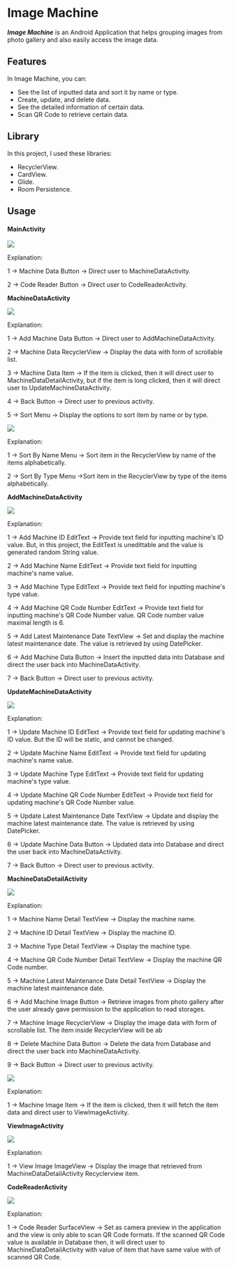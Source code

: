 # **Image Machine**

***Image Machine*** is an Android Application that helps grouping images from photo gallery and also easily access the image data.



## **Features**

In Image Machine, you can:

- See the list of inputted data and sort it by name or type.
- Create, update, and delete data.
- See the detailed information of certain data.
- Scan QR Code to retrieve certain data.



## **Library**

In this project, I used these libraries:

- RecyclerView.
- CardView.
- Glide.
- Room Persistence.



## **Usage**

#### **MainActivity**

![](https://drive.google.com/file/d/1ghFI318QHqEC0a1wEAs6atW7ViTFgCpJ/view?usp=sharing)

Explanation:

1 &#8594; Machine Data Button &#8594; Direct user to MachineDataActivity.

2 &#8594; Code Reader Button &#8594; Direct user to CodeReaderActivity.



**MachineDataActivity**

![](https://drive.google.com/file/d/13N02UdIKntUc-lb0aXwlQEwpR2dmRejN/view?usp=sharing)

Explanation:

1 &#8594; Add Machine Data Button &#8594; Direct user to AddMachineDataActivity.

2 &#8594; Machine Data RecyclerView &#8594; Display the data with form of scrollable list.

3 &#8594; Machine Data Item &#8594; If the item is clicked, then it will direct user to MachineDataDetailActivity, but if the item is long clicked, then it will direct user to UpdateMachineDataActivity.

4 &#8594; Back Button &#8594; Direct user to previous activity.

5 &#8594; Sort Menu &#8594; Display the options to sort item by name or by type.

![](https://drive.google.com/file/d/1HI6GylqK1v-ZjrJlW8PZ0ydQ20NDSJM1/view?usp=sharing)

Explanation:

1 &#8594; Sort By Name Menu &#8594; Sort item in the RecyclerView by name of the items alphabetically.

2 &#8594; Sort By Type Menu &#8594;Sort item in the RecyclerView by type of the items alphabetically.



**AddMachineDataActivity**

![](https://drive.google.com/file/d/1rBN1FBuhNMk_kvzpRrJcpUoNIY0ajYMC/view?usp=sharing)

Explanation:

1 &#8594; Add Machine ID EditText &#8594; Provide text field for inputting machine's ID value. But, in this project, the EditText is unedittable and the value is generated random String value.

2 &#8594; Add Machine Name EditText &#8594; Provide text field for inputting machine's name value. 

3 &#8594; Add Machine Type EditText &#8594; Provide text field for inputting machine's type value. 

4 &#8594; Add Machine QR Code Number EditText &#8594; Provide text field for inputting machine's QR Code Number value.  QR Code number value maximal length is 6.

5 &#8594; Add Latest Maintenance Date TextView &#8594; Set and display the machine latest maintenance date. The value is retrieved by using DatePicker.

6 &#8594; Add Machine Data Button &#8594; Insert the inputted data into Database and direct the user back into MachineDataActivity.

7 &#8594; Back Button &#8594; Direct user to previous activity.



**UpdateMachineDataActivity**

![](https://drive.google.com/file/d/10IrpnWZwKZKbowFAO-ZPwH2dNaa4IES4/view?usp=sharing)

Explanation:

1 &#8594; Update Machine ID EditText &#8594; Provide text field for updating machine's ID value. But the ID will be static, and cannot be changed.

2 &#8594; Update Machine Name EditText &#8594; Provide text field for updating machine's name value. 

3 &#8594; Update Machine Type EditText &#8594; Provide text field for updating machine's type value. 

4 &#8594; Update Machine QR Code Number EditText &#8594; Provide text field for updating machine's QR Code Number value. 

5 &#8594; Update Latest Maintenance Date TextView &#8594; Update and display the machine latest maintenance date. The value is retrieved by using DatePicker.

6 &#8594; Update Machine Data Button &#8594; Updated data into Database and direct the user back into MachineDataActivity.

7 &#8594; Back Button &#8594; Direct user to previous activity.



**MachineDataDetailActivity**

![](https://drive.google.com/file/d/1SbhIXRAE1QR-THcElep6HhMus0fYssHw/view?usp=sharing)

Explanation:

1 &#8594; Machine Name Detail TextView &#8594; Display the machine name.

2 &#8594; Machine ID Detail TextView &#8594; Display the machine ID.

3 &#8594; Machine Type Detail TextView &#8594; Display the machine type.

4 &#8594; Machine QR Code Number Detail TextView &#8594; Display the machine QR Code number. 

5 &#8594; Machine Latest Maintenance Date Detail TextView &#8594; Display the machine latest maintenance date.

6 &#8594; Add Machine Image Button &#8594; Retrieve images from photo gallery after the user already gave permission to the application to read storages.

7 &#8594; Machine Image RecyclerView &#8594; Display the image data with form of scrollable list. The item inside RecyclerView will be ab

8 &#8594; Delete Machine Data Button &#8594; Delete the data from Database and direct the user back into MachineDataActivity.

9 &#8594; Back Button &#8594; Direct user to previous activity.

![](https://drive.google.com/file/d/1QAtxss7B7IS1tJW8ugTI9Zi3XlTACumd/view?usp=sharing)

Explanation:

1 &#8594; Machine Image Item &#8594; If the item is clicked, then it will fetch the item data and direct user to ViewImageActivity.



**ViewImageActivity**

![](https://drive.google.com/file/d/1Ba3hlu_IYC-8jOYeGd-EKvS_YO5QjQE6/view?usp=sharing)

Explanation:

1 &#8594; View Image ImageView &#8594; Display the image that retrieved from MachineDataDetailActivity Recyclerview item.



**CodeReaderActivity**

![](https://drive.google.com/file/d/1iwr1_wP-iiIAFURqRAmXtM1ajwpisy8m/view?usp=sharing)

Explanation:

1 &#8594; Code Reader SurfaceView &#8594; Set as camera preview in the application and the view is only able to scan QR Code formats. If the scanned QR Code value is available in Database then, it will direct user to MachineDataDetailActivity with value of item that have same value with of scanned QR Code.